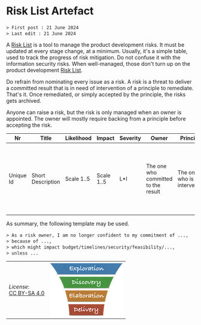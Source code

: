 # Risk List Artefact

```text
> First post : 21 June 2024
> Last edit : 21 June 2024
```

A [Risk List][self] is a tool to manage the product development risks. It must be updated at every stage change, at a minimum. Usually, it's a simple table, used to track the progress of risk mitigation. Do not confuse it with the information security risks. When well-managed, those don't turn up on the product development [Risk List][self].

Do refrain from nominating every issue as a risk. A risk is a threat to deliver a committed result that is in need of intervention of a principle to remediate. That's it. Once remediated, or simply accepted by the principle, the risks gets archived.

Anyone can raise a risk, but the risk is only managed when an owner is appointed. The owner will mostly require backing from a principle before accepting the risk.

| Nr | Title | Likelihood | Impact | Severity | Owner | Principle | State | Summary |
| --- | --- | --- | --- | --- | --- | --- | --- | --- |
| Unique Id | Short Description | Scale 1..5 | Scale 1..5 | L*I | The one who committed to the result | The one who is intervening | owned / accepted / remediated | Pinpoint the commitment, the impediment to deliver, the consequence for the product, and a potential mitigation |

As summary, the following template may be used.

```text
> As a risk owner, I am no longer confident to my commitment of ..., 
> because of ..., 
> which might impact budget/timelines/security/feasibility/..., 
> unless ...
```

| | |
| - | - |
| *License*:</BR>[CC BY-SA 4.0](https://creativecommons.org/licenses/by-sa/4.0/deed.en) | [![LeanUP Logo](/images/leanupLogo-s.png)][nav] |

[nav]: /Artefacts/overview.md
[self]: /Artefacts/risklist.md
